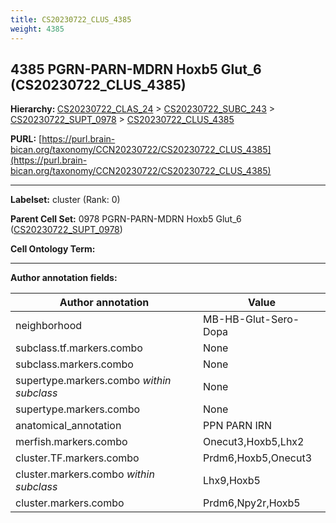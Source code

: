 ```yaml
---
title: CS20230722_CLUS_4385
weight: 4385
---
```

## 4385 PGRN-PARN-MDRN Hoxb5 Glut_6 (CS20230722_CLUS_4385)
<b>Hierarchy: </b>
[CS20230722_CLAS_24](../CS20230722_CLAS_24) >
[CS20230722_SUBC_243](../CS20230722_SUBC_243) >
[CS20230722_SUPT_0978](../CS20230722_SUPT_0978) >
[CS20230722_CLUS_4385](../CS20230722_CLUS_4385)

**PURL:** [https://purl.brain-bican.org/taxonomy/CCN20230722/CS20230722_CLUS_4385](https://purl.brain-bican.org/taxonomy/CCN20230722/CS20230722_CLUS_4385)

---


**Labelset:** cluster (Rank: 0)

**Parent Cell Set:** 0978 PGRN-PARN-MDRN Hoxb5 Glut_6 ([CS20230722_SUPT_0978](../CS20230722_SUPT_0978))



**Cell Ontology Term:** 

[MARKER GENES.]: #


---

[TRANSFERRED ANNOTATIONS.]: #


[AUTHOR ANNOTATION FIELDS.]: #


**Author annotation fields:**

| Author annotation | Value |
|-------------------|-------|
|neighborhood|MB-HB-Glut-Sero-Dopa|
|subclass.tf.markers.combo|None|
|subclass.markers.combo|None|
|supertype.markers.combo _within subclass_|None|
|supertype.markers.combo|None|
|anatomical_annotation|PPN PARN IRN|
|merfish.markers.combo|Onecut3,Hoxb5,Lhx2|
|cluster.TF.markers.combo|Prdm6,Hoxb5,Onecut3|
|cluster.markers.combo _within subclass_|Lhx9,Hoxb5|
|cluster.markers.combo|Prdm6,Npy2r,Hoxb5|
